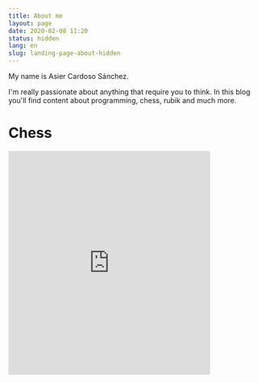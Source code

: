 ```yaml
---
title: About me
layout: page
date: 2020-02-08 11:20
status: hidden
lang: en
slug: landing-page-about-hidden
---
```

My name is Asier Cardoso Sánchez.

I'm really passionate about anything that require you to think. In this blog you'll find content
about programming, chess, rubik and much more.

Chess
=====

<iframe src="https://lichess.org/training/frame?theme=maple&bg=light" style="width: 400px; height: 444px;" allowtransparency="true" frameborder="0"></iframe>
